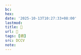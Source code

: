 ```yaml
---
bc:
hex:
date: '2025-10-13T10:27:33+08:00'
lastmod:
title: 􅄉
url: 􅄉
tags: [䥨]
src: DCCV
note:
---
```


